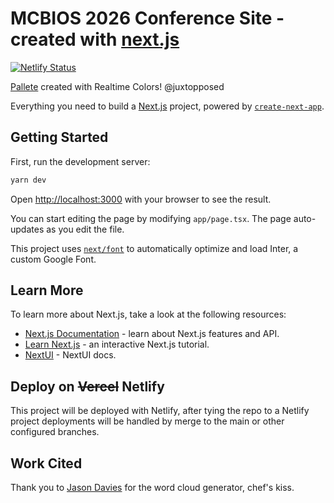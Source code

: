 # MCBIOS 2026 Conference Site - created with [next.js](https://github.com/vercel/next.js)

[![Netlify Status](https://api.netlify.com/api/v1/badges/e4477398-f378-49cb-99ec-b2b506e0c1dd/deploy-status)](https://app.netlify.com/sites/mcbios/deploys)

[Pallete](https://www.realtimecolors.com/?colors=100217-f4f2f1-ae2a0f-bfd9d0-764091&fonts=Poppins-DM%20Sans) created with Realtime Colors! @juxtopposed

Everything you need to build a [Next.js](https://nextjs.org/) project, powered by [`create-next-app`](https://github.com/vercel/next.js/tree/canary/packages/create-next-app).

## Getting Started

First, run the development server:

```bash
yarn dev
```

Open [http://localhost:3000](http://localhost:3000) with your browser to see the result.

You can start editing the page by modifying `app/page.tsx`. The page auto-updates as you edit the file.

This project uses [`next/font`](https://nextjs.org/docs/basic-features/font-optimization) to automatically optimize and load Inter, a custom Google Font.

## Learn More

To learn more about Next.js, take a look at the following resources:

- [Next.js Documentation](https://nextjs.org/docs) - learn about Next.js features and API.
- [Learn Next.js](https://nextjs.org/learn) - an interactive Next.js tutorial.
- [NextUI](https://nextui.org/docs/guide/introduction) - NextUI docs.

## Deploy on ~~Vercel~~ Netlify

This project will be deployed with Netlify, after tying the repo to a Netlify project deployments will be handled by merge to the main or other configured branches.

## Work Cited

Thank you to [Jason Davies](https://www.jasondavies.com/wordcloud/) for the word cloud generator, chef's kiss.
